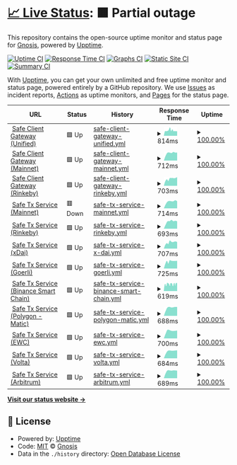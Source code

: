 # [📈 Live Status](https://gnosis.github.io/safe-services-status): <!--live status--> **🟧 Partial outage**

This repository contains the open-source uptime monitor and status page for [Gnosis](https://gnosis.io), powered by [Upptime](https://github.com/upptime/upptime).

[![Uptime CI](https://github.com/gnosis/safe-services-status/workflows/Uptime%20CI/badge.svg)](https://github.com/gnosis/safe-services-status/actions?query=workflow%3A%22Uptime+CI%22)
[![Response Time CI](https://github.com/gnosis/safe-services-status/workflows/Response%20Time%20CI/badge.svg)](https://github.com/gnosis/safe-services-status/actions?query=workflow%3A%22Response+Time+CI%22)
[![Graphs CI](https://github.com/gnosis/safe-services-status/workflows/Graphs%20CI/badge.svg)](https://github.com/gnosis/safe-services-status/actions?query=workflow%3A%22Graphs+CI%22)
[![Static Site CI](https://github.com/gnosis/safe-services-status/workflows/Static%20Site%20CI/badge.svg)](https://github.com/gnosis/safe-services-status/actions?query=workflow%3A%22Static+Site+CI%22)
[![Summary CI](https://github.com/gnosis/safe-services-status/workflows/Summary%20CI/badge.svg)](https://github.com/gnosis/safe-services-status/actions?query=workflow%3A%22Summary+CI%22)

With [Upptime](https://upptime.js.org), you can get your own unlimited and free uptime monitor and status page, powered entirely by a GitHub repository. We use [Issues](https://github.com/gnosis/safe-services-status/issues) as incident reports, [Actions](https://github.com/gnosis/safe-services-status/actions) as uptime monitors, and [Pages](https://gnosis.github.io/safe-services-status) for the status page.

<!--start: status pages-->
<!-- This summary is generated by Upptime (https://github.com/upptime/upptime) -->
<!-- Do not edit this manually, your changes will be overwritten -->
<!-- prettier-ignore -->
| URL | Status | History | Response Time | Uptime |
| --- | ------ | ------- | ------------- | ------ |
| <img alt="" src="https://favicons.githubusercontent.com/safe-client.gnosis.io" height="13"> [Safe Client Gateway (Unified)](https://safe-client.gnosis.io/health/) | 🟩 Up | [safe-client-gateway-unified.yml](https://github.com/gnosis/safe-services-status/commits/HEAD/history/safe-client-gateway-unified.yml) | <details><summary><img alt="Response time graph" src="./graphs/safe-client-gateway-unified/response-time-week.png" height="20"> 814ms</summary><br><a href="https://gnosis.github.io/safe-services-status/history/safe-client-gateway-unified"><img alt="Response time 718" src="https://img.shields.io/endpoint?url=https%3A%2F%2Fraw.githubusercontent.com%2Fgnosis%2Fsafe-services-status%2FHEAD%2Fapi%2Fsafe-client-gateway-unified%2Fresponse-time.json"></a><br><a href="https://gnosis.github.io/safe-services-status/history/safe-client-gateway-unified"><img alt="24-hour response time 714" src="https://img.shields.io/endpoint?url=https%3A%2F%2Fraw.githubusercontent.com%2Fgnosis%2Fsafe-services-status%2FHEAD%2Fapi%2Fsafe-client-gateway-unified%2Fresponse-time-day.json"></a><br><a href="https://gnosis.github.io/safe-services-status/history/safe-client-gateway-unified"><img alt="7-day response time 814" src="https://img.shields.io/endpoint?url=https%3A%2F%2Fraw.githubusercontent.com%2Fgnosis%2Fsafe-services-status%2FHEAD%2Fapi%2Fsafe-client-gateway-unified%2Fresponse-time-week.json"></a><br><a href="https://gnosis.github.io/safe-services-status/history/safe-client-gateway-unified"><img alt="30-day response time 753" src="https://img.shields.io/endpoint?url=https%3A%2F%2Fraw.githubusercontent.com%2Fgnosis%2Fsafe-services-status%2FHEAD%2Fapi%2Fsafe-client-gateway-unified%2Fresponse-time-month.json"></a><br><a href="https://gnosis.github.io/safe-services-status/history/safe-client-gateway-unified"><img alt="1-year response time 718" src="https://img.shields.io/endpoint?url=https%3A%2F%2Fraw.githubusercontent.com%2Fgnosis%2Fsafe-services-status%2FHEAD%2Fapi%2Fsafe-client-gateway-unified%2Fresponse-time-year.json"></a></details> | <details><summary><a href="https://gnosis.github.io/safe-services-status/history/safe-client-gateway-unified">100.00%</a></summary><a href="https://gnosis.github.io/safe-services-status/history/safe-client-gateway-unified"><img alt="All-time uptime 99.97%" src="https://img.shields.io/endpoint?url=https%3A%2F%2Fraw.githubusercontent.com%2Fgnosis%2Fsafe-services-status%2FHEAD%2Fapi%2Fsafe-client-gateway-unified%2Fuptime.json"></a><br><a href="https://gnosis.github.io/safe-services-status/history/safe-client-gateway-unified"><img alt="24-hour uptime 100.00%" src="https://img.shields.io/endpoint?url=https%3A%2F%2Fraw.githubusercontent.com%2Fgnosis%2Fsafe-services-status%2FHEAD%2Fapi%2Fsafe-client-gateway-unified%2Fuptime-day.json"></a><br><a href="https://gnosis.github.io/safe-services-status/history/safe-client-gateway-unified"><img alt="7-day uptime 100.00%" src="https://img.shields.io/endpoint?url=https%3A%2F%2Fraw.githubusercontent.com%2Fgnosis%2Fsafe-services-status%2FHEAD%2Fapi%2Fsafe-client-gateway-unified%2Fuptime-week.json"></a><br><a href="https://gnosis.github.io/safe-services-status/history/safe-client-gateway-unified"><img alt="30-day uptime 99.92%" src="https://img.shields.io/endpoint?url=https%3A%2F%2Fraw.githubusercontent.com%2Fgnosis%2Fsafe-services-status%2FHEAD%2Fapi%2Fsafe-client-gateway-unified%2Fuptime-month.json"></a><br><a href="https://gnosis.github.io/safe-services-status/history/safe-client-gateway-unified"><img alt="1-year uptime 99.97%" src="https://img.shields.io/endpoint?url=https%3A%2F%2Fraw.githubusercontent.com%2Fgnosis%2Fsafe-services-status%2FHEAD%2Fapi%2Fsafe-client-gateway-unified%2Fuptime-year.json"></a></details>
| <img alt="" src="https://favicons.githubusercontent.com/safe-client.mainnet.gnosis.io" height="13"> [Safe Client Gateway (Mainnet)](https://safe-client.mainnet.gnosis.io/health/) | 🟩 Up | [safe-client-gateway-mainnet.yml](https://github.com/gnosis/safe-services-status/commits/HEAD/history/safe-client-gateway-mainnet.yml) | <details><summary><img alt="Response time graph" src="./graphs/safe-client-gateway-mainnet/response-time-week.png" height="20"> 712ms</summary><br><a href="https://gnosis.github.io/safe-services-status/history/safe-client-gateway-mainnet"><img alt="Response time 839" src="https://img.shields.io/endpoint?url=https%3A%2F%2Fraw.githubusercontent.com%2Fgnosis%2Fsafe-services-status%2FHEAD%2Fapi%2Fsafe-client-gateway-mainnet%2Fresponse-time.json"></a><br><a href="https://gnosis.github.io/safe-services-status/history/safe-client-gateway-mainnet"><img alt="24-hour response time 693" src="https://img.shields.io/endpoint?url=https%3A%2F%2Fraw.githubusercontent.com%2Fgnosis%2Fsafe-services-status%2FHEAD%2Fapi%2Fsafe-client-gateway-mainnet%2Fresponse-time-day.json"></a><br><a href="https://gnosis.github.io/safe-services-status/history/safe-client-gateway-mainnet"><img alt="7-day response time 712" src="https://img.shields.io/endpoint?url=https%3A%2F%2Fraw.githubusercontent.com%2Fgnosis%2Fsafe-services-status%2FHEAD%2Fapi%2Fsafe-client-gateway-mainnet%2Fresponse-time-week.json"></a><br><a href="https://gnosis.github.io/safe-services-status/history/safe-client-gateway-mainnet"><img alt="30-day response time 640" src="https://img.shields.io/endpoint?url=https%3A%2F%2Fraw.githubusercontent.com%2Fgnosis%2Fsafe-services-status%2FHEAD%2Fapi%2Fsafe-client-gateway-mainnet%2Fresponse-time-month.json"></a><br><a href="https://gnosis.github.io/safe-services-status/history/safe-client-gateway-mainnet"><img alt="1-year response time 839" src="https://img.shields.io/endpoint?url=https%3A%2F%2Fraw.githubusercontent.com%2Fgnosis%2Fsafe-services-status%2FHEAD%2Fapi%2Fsafe-client-gateway-mainnet%2Fresponse-time-year.json"></a></details> | <details><summary><a href="https://gnosis.github.io/safe-services-status/history/safe-client-gateway-mainnet">100.00%</a></summary><a href="https://gnosis.github.io/safe-services-status/history/safe-client-gateway-mainnet"><img alt="All-time uptime 99.98%" src="https://img.shields.io/endpoint?url=https%3A%2F%2Fraw.githubusercontent.com%2Fgnosis%2Fsafe-services-status%2FHEAD%2Fapi%2Fsafe-client-gateway-mainnet%2Fuptime.json"></a><br><a href="https://gnosis.github.io/safe-services-status/history/safe-client-gateway-mainnet"><img alt="24-hour uptime 100.00%" src="https://img.shields.io/endpoint?url=https%3A%2F%2Fraw.githubusercontent.com%2Fgnosis%2Fsafe-services-status%2FHEAD%2Fapi%2Fsafe-client-gateway-mainnet%2Fuptime-day.json"></a><br><a href="https://gnosis.github.io/safe-services-status/history/safe-client-gateway-mainnet"><img alt="7-day uptime 100.00%" src="https://img.shields.io/endpoint?url=https%3A%2F%2Fraw.githubusercontent.com%2Fgnosis%2Fsafe-services-status%2FHEAD%2Fapi%2Fsafe-client-gateway-mainnet%2Fuptime-week.json"></a><br><a href="https://gnosis.github.io/safe-services-status/history/safe-client-gateway-mainnet"><img alt="30-day uptime 100.00%" src="https://img.shields.io/endpoint?url=https%3A%2F%2Fraw.githubusercontent.com%2Fgnosis%2Fsafe-services-status%2FHEAD%2Fapi%2Fsafe-client-gateway-mainnet%2Fuptime-month.json"></a><br><a href="https://gnosis.github.io/safe-services-status/history/safe-client-gateway-mainnet"><img alt="1-year uptime 99.98%" src="https://img.shields.io/endpoint?url=https%3A%2F%2Fraw.githubusercontent.com%2Fgnosis%2Fsafe-services-status%2FHEAD%2Fapi%2Fsafe-client-gateway-mainnet%2Fuptime-year.json"></a></details>
| <img alt="" src="https://favicons.githubusercontent.com/safe-client.rinkeby.gnosis.io" height="13"> [Safe Client Gateway (Rinkeby)](https://safe-client.rinkeby.gnosis.io/health/) | 🟩 Up | [safe-client-gateway-rinkeby.yml](https://github.com/gnosis/safe-services-status/commits/HEAD/history/safe-client-gateway-rinkeby.yml) | <details><summary><img alt="Response time graph" src="./graphs/safe-client-gateway-rinkeby/response-time-week.png" height="20"> 703ms</summary><br><a href="https://gnosis.github.io/safe-services-status/history/safe-client-gateway-rinkeby"><img alt="Response time 640" src="https://img.shields.io/endpoint?url=https%3A%2F%2Fraw.githubusercontent.com%2Fgnosis%2Fsafe-services-status%2FHEAD%2Fapi%2Fsafe-client-gateway-rinkeby%2Fresponse-time.json"></a><br><a href="https://gnosis.github.io/safe-services-status/history/safe-client-gateway-rinkeby"><img alt="24-hour response time 695" src="https://img.shields.io/endpoint?url=https%3A%2F%2Fraw.githubusercontent.com%2Fgnosis%2Fsafe-services-status%2FHEAD%2Fapi%2Fsafe-client-gateway-rinkeby%2Fresponse-time-day.json"></a><br><a href="https://gnosis.github.io/safe-services-status/history/safe-client-gateway-rinkeby"><img alt="7-day response time 703" src="https://img.shields.io/endpoint?url=https%3A%2F%2Fraw.githubusercontent.com%2Fgnosis%2Fsafe-services-status%2FHEAD%2Fapi%2Fsafe-client-gateway-rinkeby%2Fresponse-time-week.json"></a><br><a href="https://gnosis.github.io/safe-services-status/history/safe-client-gateway-rinkeby"><img alt="30-day response time 625" src="https://img.shields.io/endpoint?url=https%3A%2F%2Fraw.githubusercontent.com%2Fgnosis%2Fsafe-services-status%2FHEAD%2Fapi%2Fsafe-client-gateway-rinkeby%2Fresponse-time-month.json"></a><br><a href="https://gnosis.github.io/safe-services-status/history/safe-client-gateway-rinkeby"><img alt="1-year response time 640" src="https://img.shields.io/endpoint?url=https%3A%2F%2Fraw.githubusercontent.com%2Fgnosis%2Fsafe-services-status%2FHEAD%2Fapi%2Fsafe-client-gateway-rinkeby%2Fresponse-time-year.json"></a></details> | <details><summary><a href="https://gnosis.github.io/safe-services-status/history/safe-client-gateway-rinkeby">100.00%</a></summary><a href="https://gnosis.github.io/safe-services-status/history/safe-client-gateway-rinkeby"><img alt="All-time uptime 100.00%" src="https://img.shields.io/endpoint?url=https%3A%2F%2Fraw.githubusercontent.com%2Fgnosis%2Fsafe-services-status%2FHEAD%2Fapi%2Fsafe-client-gateway-rinkeby%2Fuptime.json"></a><br><a href="https://gnosis.github.io/safe-services-status/history/safe-client-gateway-rinkeby"><img alt="24-hour uptime 100.00%" src="https://img.shields.io/endpoint?url=https%3A%2F%2Fraw.githubusercontent.com%2Fgnosis%2Fsafe-services-status%2FHEAD%2Fapi%2Fsafe-client-gateway-rinkeby%2Fuptime-day.json"></a><br><a href="https://gnosis.github.io/safe-services-status/history/safe-client-gateway-rinkeby"><img alt="7-day uptime 100.00%" src="https://img.shields.io/endpoint?url=https%3A%2F%2Fraw.githubusercontent.com%2Fgnosis%2Fsafe-services-status%2FHEAD%2Fapi%2Fsafe-client-gateway-rinkeby%2Fuptime-week.json"></a><br><a href="https://gnosis.github.io/safe-services-status/history/safe-client-gateway-rinkeby"><img alt="30-day uptime 100.00%" src="https://img.shields.io/endpoint?url=https%3A%2F%2Fraw.githubusercontent.com%2Fgnosis%2Fsafe-services-status%2FHEAD%2Fapi%2Fsafe-client-gateway-rinkeby%2Fuptime-month.json"></a><br><a href="https://gnosis.github.io/safe-services-status/history/safe-client-gateway-rinkeby"><img alt="1-year uptime 100.00%" src="https://img.shields.io/endpoint?url=https%3A%2F%2Fraw.githubusercontent.com%2Fgnosis%2Fsafe-services-status%2FHEAD%2Fapi%2Fsafe-client-gateway-rinkeby%2Fuptime-year.json"></a></details>
| <img alt="" src="https://favicons.githubusercontent.com/safe-transaction.mainnet.gnosis.io" height="13"> [Safe Tx Service (Mainnet)](https://safe-transaction.mainnet.gnosis.io/check/) | 🟥 Down | [safe-tx-service-mainnet.yml](https://github.com/gnosis/safe-services-status/commits/HEAD/history/safe-tx-service-mainnet.yml) | <details><summary><img alt="Response time graph" src="./graphs/safe-tx-service-mainnet/response-time-week.png" height="20"> 714ms</summary><br><a href="https://gnosis.github.io/safe-services-status/history/safe-tx-service-mainnet"><img alt="Response time 863" src="https://img.shields.io/endpoint?url=https%3A%2F%2Fraw.githubusercontent.com%2Fgnosis%2Fsafe-services-status%2FHEAD%2Fapi%2Fsafe-tx-service-mainnet%2Fresponse-time.json"></a><br><a href="https://gnosis.github.io/safe-services-status/history/safe-tx-service-mainnet"><img alt="24-hour response time 694" src="https://img.shields.io/endpoint?url=https%3A%2F%2Fraw.githubusercontent.com%2Fgnosis%2Fsafe-services-status%2FHEAD%2Fapi%2Fsafe-tx-service-mainnet%2Fresponse-time-day.json"></a><br><a href="https://gnosis.github.io/safe-services-status/history/safe-tx-service-mainnet"><img alt="7-day response time 714" src="https://img.shields.io/endpoint?url=https%3A%2F%2Fraw.githubusercontent.com%2Fgnosis%2Fsafe-services-status%2FHEAD%2Fapi%2Fsafe-tx-service-mainnet%2Fresponse-time-week.json"></a><br><a href="https://gnosis.github.io/safe-services-status/history/safe-tx-service-mainnet"><img alt="30-day response time 654" src="https://img.shields.io/endpoint?url=https%3A%2F%2Fraw.githubusercontent.com%2Fgnosis%2Fsafe-services-status%2FHEAD%2Fapi%2Fsafe-tx-service-mainnet%2Fresponse-time-month.json"></a><br><a href="https://gnosis.github.io/safe-services-status/history/safe-tx-service-mainnet"><img alt="1-year response time 863" src="https://img.shields.io/endpoint?url=https%3A%2F%2Fraw.githubusercontent.com%2Fgnosis%2Fsafe-services-status%2FHEAD%2Fapi%2Fsafe-tx-service-mainnet%2Fresponse-time-year.json"></a></details> | <details><summary><a href="https://gnosis.github.io/safe-services-status/history/safe-tx-service-mainnet">100.00%</a></summary><a href="https://gnosis.github.io/safe-services-status/history/safe-tx-service-mainnet"><img alt="All-time uptime 99.94%" src="https://img.shields.io/endpoint?url=https%3A%2F%2Fraw.githubusercontent.com%2Fgnosis%2Fsafe-services-status%2FHEAD%2Fapi%2Fsafe-tx-service-mainnet%2Fuptime.json"></a><br><a href="https://gnosis.github.io/safe-services-status/history/safe-tx-service-mainnet"><img alt="24-hour uptime 99.99%" src="https://img.shields.io/endpoint?url=https%3A%2F%2Fraw.githubusercontent.com%2Fgnosis%2Fsafe-services-status%2FHEAD%2Fapi%2Fsafe-tx-service-mainnet%2Fuptime-day.json"></a><br><a href="https://gnosis.github.io/safe-services-status/history/safe-tx-service-mainnet"><img alt="7-day uptime 100.00%" src="https://img.shields.io/endpoint?url=https%3A%2F%2Fraw.githubusercontent.com%2Fgnosis%2Fsafe-services-status%2FHEAD%2Fapi%2Fsafe-tx-service-mainnet%2Fuptime-week.json"></a><br><a href="https://gnosis.github.io/safe-services-status/history/safe-tx-service-mainnet"><img alt="30-day uptime 99.93%" src="https://img.shields.io/endpoint?url=https%3A%2F%2Fraw.githubusercontent.com%2Fgnosis%2Fsafe-services-status%2FHEAD%2Fapi%2Fsafe-tx-service-mainnet%2Fuptime-month.json"></a><br><a href="https://gnosis.github.io/safe-services-status/history/safe-tx-service-mainnet"><img alt="1-year uptime 99.94%" src="https://img.shields.io/endpoint?url=https%3A%2F%2Fraw.githubusercontent.com%2Fgnosis%2Fsafe-services-status%2FHEAD%2Fapi%2Fsafe-tx-service-mainnet%2Fuptime-year.json"></a></details>
| <img alt="" src="https://favicons.githubusercontent.com/safe-transaction.rinkeby.gnosis.io" height="13"> [Safe Tx Service (Rinkeby)](https://safe-transaction.rinkeby.gnosis.io/check/) | 🟩 Up | [safe-tx-service-rinkeby.yml](https://github.com/gnosis/safe-services-status/commits/HEAD/history/safe-tx-service-rinkeby.yml) | <details><summary><img alt="Response time graph" src="./graphs/safe-tx-service-rinkeby/response-time-week.png" height="20"> 693ms</summary><br><a href="https://gnosis.github.io/safe-services-status/history/safe-tx-service-rinkeby"><img alt="Response time 630" src="https://img.shields.io/endpoint?url=https%3A%2F%2Fraw.githubusercontent.com%2Fgnosis%2Fsafe-services-status%2FHEAD%2Fapi%2Fsafe-tx-service-rinkeby%2Fresponse-time.json"></a><br><a href="https://gnosis.github.io/safe-services-status/history/safe-tx-service-rinkeby"><img alt="24-hour response time 706" src="https://img.shields.io/endpoint?url=https%3A%2F%2Fraw.githubusercontent.com%2Fgnosis%2Fsafe-services-status%2FHEAD%2Fapi%2Fsafe-tx-service-rinkeby%2Fresponse-time-day.json"></a><br><a href="https://gnosis.github.io/safe-services-status/history/safe-tx-service-rinkeby"><img alt="7-day response time 693" src="https://img.shields.io/endpoint?url=https%3A%2F%2Fraw.githubusercontent.com%2Fgnosis%2Fsafe-services-status%2FHEAD%2Fapi%2Fsafe-tx-service-rinkeby%2Fresponse-time-week.json"></a><br><a href="https://gnosis.github.io/safe-services-status/history/safe-tx-service-rinkeby"><img alt="30-day response time 622" src="https://img.shields.io/endpoint?url=https%3A%2F%2Fraw.githubusercontent.com%2Fgnosis%2Fsafe-services-status%2FHEAD%2Fapi%2Fsafe-tx-service-rinkeby%2Fresponse-time-month.json"></a><br><a href="https://gnosis.github.io/safe-services-status/history/safe-tx-service-rinkeby"><img alt="1-year response time 630" src="https://img.shields.io/endpoint?url=https%3A%2F%2Fraw.githubusercontent.com%2Fgnosis%2Fsafe-services-status%2FHEAD%2Fapi%2Fsafe-tx-service-rinkeby%2Fresponse-time-year.json"></a></details> | <details><summary><a href="https://gnosis.github.io/safe-services-status/history/safe-tx-service-rinkeby">100.00%</a></summary><a href="https://gnosis.github.io/safe-services-status/history/safe-tx-service-rinkeby"><img alt="All-time uptime 100.00%" src="https://img.shields.io/endpoint?url=https%3A%2F%2Fraw.githubusercontent.com%2Fgnosis%2Fsafe-services-status%2FHEAD%2Fapi%2Fsafe-tx-service-rinkeby%2Fuptime.json"></a><br><a href="https://gnosis.github.io/safe-services-status/history/safe-tx-service-rinkeby"><img alt="24-hour uptime 100.00%" src="https://img.shields.io/endpoint?url=https%3A%2F%2Fraw.githubusercontent.com%2Fgnosis%2Fsafe-services-status%2FHEAD%2Fapi%2Fsafe-tx-service-rinkeby%2Fuptime-day.json"></a><br><a href="https://gnosis.github.io/safe-services-status/history/safe-tx-service-rinkeby"><img alt="7-day uptime 100.00%" src="https://img.shields.io/endpoint?url=https%3A%2F%2Fraw.githubusercontent.com%2Fgnosis%2Fsafe-services-status%2FHEAD%2Fapi%2Fsafe-tx-service-rinkeby%2Fuptime-week.json"></a><br><a href="https://gnosis.github.io/safe-services-status/history/safe-tx-service-rinkeby"><img alt="30-day uptime 100.00%" src="https://img.shields.io/endpoint?url=https%3A%2F%2Fraw.githubusercontent.com%2Fgnosis%2Fsafe-services-status%2FHEAD%2Fapi%2Fsafe-tx-service-rinkeby%2Fuptime-month.json"></a><br><a href="https://gnosis.github.io/safe-services-status/history/safe-tx-service-rinkeby"><img alt="1-year uptime 100.00%" src="https://img.shields.io/endpoint?url=https%3A%2F%2Fraw.githubusercontent.com%2Fgnosis%2Fsafe-services-status%2FHEAD%2Fapi%2Fsafe-tx-service-rinkeby%2Fuptime-year.json"></a></details>
| <img alt="" src="https://favicons.githubusercontent.com/safe-transaction.xdai.gnosis.io" height="13"> [Safe Tx Service (xDai)](https://safe-transaction.xdai.gnosis.io/check/) | 🟩 Up | [safe-tx-service-x-dai.yml](https://github.com/gnosis/safe-services-status/commits/HEAD/history/safe-tx-service-x-dai.yml) | <details><summary><img alt="Response time graph" src="./graphs/safe-tx-service-x-dai/response-time-week.png" height="20"> 707ms</summary><br><a href="https://gnosis.github.io/safe-services-status/history/safe-tx-service-x-dai"><img alt="Response time 631" src="https://img.shields.io/endpoint?url=https%3A%2F%2Fraw.githubusercontent.com%2Fgnosis%2Fsafe-services-status%2FHEAD%2Fapi%2Fsafe-tx-service-x-dai%2Fresponse-time.json"></a><br><a href="https://gnosis.github.io/safe-services-status/history/safe-tx-service-x-dai"><img alt="24-hour response time 715" src="https://img.shields.io/endpoint?url=https%3A%2F%2Fraw.githubusercontent.com%2Fgnosis%2Fsafe-services-status%2FHEAD%2Fapi%2Fsafe-tx-service-x-dai%2Fresponse-time-day.json"></a><br><a href="https://gnosis.github.io/safe-services-status/history/safe-tx-service-x-dai"><img alt="7-day response time 707" src="https://img.shields.io/endpoint?url=https%3A%2F%2Fraw.githubusercontent.com%2Fgnosis%2Fsafe-services-status%2FHEAD%2Fapi%2Fsafe-tx-service-x-dai%2Fresponse-time-week.json"></a><br><a href="https://gnosis.github.io/safe-services-status/history/safe-tx-service-x-dai"><img alt="30-day response time 623" src="https://img.shields.io/endpoint?url=https%3A%2F%2Fraw.githubusercontent.com%2Fgnosis%2Fsafe-services-status%2FHEAD%2Fapi%2Fsafe-tx-service-x-dai%2Fresponse-time-month.json"></a><br><a href="https://gnosis.github.io/safe-services-status/history/safe-tx-service-x-dai"><img alt="1-year response time 631" src="https://img.shields.io/endpoint?url=https%3A%2F%2Fraw.githubusercontent.com%2Fgnosis%2Fsafe-services-status%2FHEAD%2Fapi%2Fsafe-tx-service-x-dai%2Fresponse-time-year.json"></a></details> | <details><summary><a href="https://gnosis.github.io/safe-services-status/history/safe-tx-service-x-dai">100.00%</a></summary><a href="https://gnosis.github.io/safe-services-status/history/safe-tx-service-x-dai"><img alt="All-time uptime 99.84%" src="https://img.shields.io/endpoint?url=https%3A%2F%2Fraw.githubusercontent.com%2Fgnosis%2Fsafe-services-status%2FHEAD%2Fapi%2Fsafe-tx-service-x-dai%2Fuptime.json"></a><br><a href="https://gnosis.github.io/safe-services-status/history/safe-tx-service-x-dai"><img alt="24-hour uptime 100.00%" src="https://img.shields.io/endpoint?url=https%3A%2F%2Fraw.githubusercontent.com%2Fgnosis%2Fsafe-services-status%2FHEAD%2Fapi%2Fsafe-tx-service-x-dai%2Fuptime-day.json"></a><br><a href="https://gnosis.github.io/safe-services-status/history/safe-tx-service-x-dai"><img alt="7-day uptime 100.00%" src="https://img.shields.io/endpoint?url=https%3A%2F%2Fraw.githubusercontent.com%2Fgnosis%2Fsafe-services-status%2FHEAD%2Fapi%2Fsafe-tx-service-x-dai%2Fuptime-week.json"></a><br><a href="https://gnosis.github.io/safe-services-status/history/safe-tx-service-x-dai"><img alt="30-day uptime 99.75%" src="https://img.shields.io/endpoint?url=https%3A%2F%2Fraw.githubusercontent.com%2Fgnosis%2Fsafe-services-status%2FHEAD%2Fapi%2Fsafe-tx-service-x-dai%2Fuptime-month.json"></a><br><a href="https://gnosis.github.io/safe-services-status/history/safe-tx-service-x-dai"><img alt="1-year uptime 99.84%" src="https://img.shields.io/endpoint?url=https%3A%2F%2Fraw.githubusercontent.com%2Fgnosis%2Fsafe-services-status%2FHEAD%2Fapi%2Fsafe-tx-service-x-dai%2Fuptime-year.json"></a></details>
| <img alt="" src="https://favicons.githubusercontent.com/safe-transaction.goerli.gnosis.io" height="13"> [Safe Tx Service (Goerli)](https://safe-transaction.goerli.gnosis.io/check/) | 🟩 Up | [safe-tx-service-goerli.yml](https://github.com/gnosis/safe-services-status/commits/HEAD/history/safe-tx-service-goerli.yml) | <details><summary><img alt="Response time graph" src="./graphs/safe-tx-service-goerli/response-time-week.png" height="20"> 725ms</summary><br><a href="https://gnosis.github.io/safe-services-status/history/safe-tx-service-goerli"><img alt="Response time 710" src="https://img.shields.io/endpoint?url=https%3A%2F%2Fraw.githubusercontent.com%2Fgnosis%2Fsafe-services-status%2FHEAD%2Fapi%2Fsafe-tx-service-goerli%2Fresponse-time.json"></a><br><a href="https://gnosis.github.io/safe-services-status/history/safe-tx-service-goerli"><img alt="24-hour response time 934" src="https://img.shields.io/endpoint?url=https%3A%2F%2Fraw.githubusercontent.com%2Fgnosis%2Fsafe-services-status%2FHEAD%2Fapi%2Fsafe-tx-service-goerli%2Fresponse-time-day.json"></a><br><a href="https://gnosis.github.io/safe-services-status/history/safe-tx-service-goerli"><img alt="7-day response time 725" src="https://img.shields.io/endpoint?url=https%3A%2F%2Fraw.githubusercontent.com%2Fgnosis%2Fsafe-services-status%2FHEAD%2Fapi%2Fsafe-tx-service-goerli%2Fresponse-time-week.json"></a><br><a href="https://gnosis.github.io/safe-services-status/history/safe-tx-service-goerli"><img alt="30-day response time 647" src="https://img.shields.io/endpoint?url=https%3A%2F%2Fraw.githubusercontent.com%2Fgnosis%2Fsafe-services-status%2FHEAD%2Fapi%2Fsafe-tx-service-goerli%2Fresponse-time-month.json"></a><br><a href="https://gnosis.github.io/safe-services-status/history/safe-tx-service-goerli"><img alt="1-year response time 710" src="https://img.shields.io/endpoint?url=https%3A%2F%2Fraw.githubusercontent.com%2Fgnosis%2Fsafe-services-status%2FHEAD%2Fapi%2Fsafe-tx-service-goerli%2Fresponse-time-year.json"></a></details> | <details><summary><a href="https://gnosis.github.io/safe-services-status/history/safe-tx-service-goerli">100.00%</a></summary><a href="https://gnosis.github.io/safe-services-status/history/safe-tx-service-goerli"><img alt="All-time uptime 100.00%" src="https://img.shields.io/endpoint?url=https%3A%2F%2Fraw.githubusercontent.com%2Fgnosis%2Fsafe-services-status%2FHEAD%2Fapi%2Fsafe-tx-service-goerli%2Fuptime.json"></a><br><a href="https://gnosis.github.io/safe-services-status/history/safe-tx-service-goerli"><img alt="24-hour uptime 100.00%" src="https://img.shields.io/endpoint?url=https%3A%2F%2Fraw.githubusercontent.com%2Fgnosis%2Fsafe-services-status%2FHEAD%2Fapi%2Fsafe-tx-service-goerli%2Fuptime-day.json"></a><br><a href="https://gnosis.github.io/safe-services-status/history/safe-tx-service-goerli"><img alt="7-day uptime 100.00%" src="https://img.shields.io/endpoint?url=https%3A%2F%2Fraw.githubusercontent.com%2Fgnosis%2Fsafe-services-status%2FHEAD%2Fapi%2Fsafe-tx-service-goerli%2Fuptime-week.json"></a><br><a href="https://gnosis.github.io/safe-services-status/history/safe-tx-service-goerli"><img alt="30-day uptime 100.00%" src="https://img.shields.io/endpoint?url=https%3A%2F%2Fraw.githubusercontent.com%2Fgnosis%2Fsafe-services-status%2FHEAD%2Fapi%2Fsafe-tx-service-goerli%2Fuptime-month.json"></a><br><a href="https://gnosis.github.io/safe-services-status/history/safe-tx-service-goerli"><img alt="1-year uptime 100.00%" src="https://img.shields.io/endpoint?url=https%3A%2F%2Fraw.githubusercontent.com%2Fgnosis%2Fsafe-services-status%2FHEAD%2Fapi%2Fsafe-tx-service-goerli%2Fuptime-year.json"></a></details>
| <img alt="" src="https://favicons.githubusercontent.com/safe-transaction.bsc.gnosis.io" height="13"> [Safe Tx Service (Binance Smart Chain)](https://safe-transaction.bsc.gnosis.io/check/) | 🟩 Up | [safe-tx-service-binance-smart-chain.yml](https://github.com/gnosis/safe-services-status/commits/HEAD/history/safe-tx-service-binance-smart-chain.yml) | <details><summary><img alt="Response time graph" src="./graphs/safe-tx-service-binance-smart-chain/response-time-week.png" height="20"> 619ms</summary><br><a href="https://gnosis.github.io/safe-services-status/history/safe-tx-service-binance-smart-chain"><img alt="Response time 781" src="https://img.shields.io/endpoint?url=https%3A%2F%2Fraw.githubusercontent.com%2Fgnosis%2Fsafe-services-status%2FHEAD%2Fapi%2Fsafe-tx-service-binance-smart-chain%2Fresponse-time.json"></a><br><a href="https://gnosis.github.io/safe-services-status/history/safe-tx-service-binance-smart-chain"><img alt="24-hour response time 681" src="https://img.shields.io/endpoint?url=https%3A%2F%2Fraw.githubusercontent.com%2Fgnosis%2Fsafe-services-status%2FHEAD%2Fapi%2Fsafe-tx-service-binance-smart-chain%2Fresponse-time-day.json"></a><br><a href="https://gnosis.github.io/safe-services-status/history/safe-tx-service-binance-smart-chain"><img alt="7-day response time 619" src="https://img.shields.io/endpoint?url=https%3A%2F%2Fraw.githubusercontent.com%2Fgnosis%2Fsafe-services-status%2FHEAD%2Fapi%2Fsafe-tx-service-binance-smart-chain%2Fresponse-time-week.json"></a><br><a href="https://gnosis.github.io/safe-services-status/history/safe-tx-service-binance-smart-chain"><img alt="30-day response time 622" src="https://img.shields.io/endpoint?url=https%3A%2F%2Fraw.githubusercontent.com%2Fgnosis%2Fsafe-services-status%2FHEAD%2Fapi%2Fsafe-tx-service-binance-smart-chain%2Fresponse-time-month.json"></a><br><a href="https://gnosis.github.io/safe-services-status/history/safe-tx-service-binance-smart-chain"><img alt="1-year response time 781" src="https://img.shields.io/endpoint?url=https%3A%2F%2Fraw.githubusercontent.com%2Fgnosis%2Fsafe-services-status%2FHEAD%2Fapi%2Fsafe-tx-service-binance-smart-chain%2Fresponse-time-year.json"></a></details> | <details><summary><a href="https://gnosis.github.io/safe-services-status/history/safe-tx-service-binance-smart-chain">100.00%</a></summary><a href="https://gnosis.github.io/safe-services-status/history/safe-tx-service-binance-smart-chain"><img alt="All-time uptime 99.68%" src="https://img.shields.io/endpoint?url=https%3A%2F%2Fraw.githubusercontent.com%2Fgnosis%2Fsafe-services-status%2FHEAD%2Fapi%2Fsafe-tx-service-binance-smart-chain%2Fuptime.json"></a><br><a href="https://gnosis.github.io/safe-services-status/history/safe-tx-service-binance-smart-chain"><img alt="24-hour uptime 100.00%" src="https://img.shields.io/endpoint?url=https%3A%2F%2Fraw.githubusercontent.com%2Fgnosis%2Fsafe-services-status%2FHEAD%2Fapi%2Fsafe-tx-service-binance-smart-chain%2Fuptime-day.json"></a><br><a href="https://gnosis.github.io/safe-services-status/history/safe-tx-service-binance-smart-chain"><img alt="7-day uptime 100.00%" src="https://img.shields.io/endpoint?url=https%3A%2F%2Fraw.githubusercontent.com%2Fgnosis%2Fsafe-services-status%2FHEAD%2Fapi%2Fsafe-tx-service-binance-smart-chain%2Fuptime-week.json"></a><br><a href="https://gnosis.github.io/safe-services-status/history/safe-tx-service-binance-smart-chain"><img alt="30-day uptime 99.80%" src="https://img.shields.io/endpoint?url=https%3A%2F%2Fraw.githubusercontent.com%2Fgnosis%2Fsafe-services-status%2FHEAD%2Fapi%2Fsafe-tx-service-binance-smart-chain%2Fuptime-month.json"></a><br><a href="https://gnosis.github.io/safe-services-status/history/safe-tx-service-binance-smart-chain"><img alt="1-year uptime 99.68%" src="https://img.shields.io/endpoint?url=https%3A%2F%2Fraw.githubusercontent.com%2Fgnosis%2Fsafe-services-status%2FHEAD%2Fapi%2Fsafe-tx-service-binance-smart-chain%2Fuptime-year.json"></a></details>
| <img alt="" src="https://favicons.githubusercontent.com/safe-transaction.polygon.gnosis.io" height="13"> [Safe Tx Service (Polygon - Matic)](https://safe-transaction.polygon.gnosis.io/check/) | 🟩 Up | [safe-tx-service-polygon-matic.yml](https://github.com/gnosis/safe-services-status/commits/HEAD/history/safe-tx-service-polygon-matic.yml) | <details><summary><img alt="Response time graph" src="./graphs/safe-tx-service-polygon-matic/response-time-week.png" height="20"> 688ms</summary><br><a href="https://gnosis.github.io/safe-services-status/history/safe-tx-service-polygon-matic"><img alt="Response time 872" src="https://img.shields.io/endpoint?url=https%3A%2F%2Fraw.githubusercontent.com%2Fgnosis%2Fsafe-services-status%2FHEAD%2Fapi%2Fsafe-tx-service-polygon-matic%2Fresponse-time.json"></a><br><a href="https://gnosis.github.io/safe-services-status/history/safe-tx-service-polygon-matic"><img alt="24-hour response time 724" src="https://img.shields.io/endpoint?url=https%3A%2F%2Fraw.githubusercontent.com%2Fgnosis%2Fsafe-services-status%2FHEAD%2Fapi%2Fsafe-tx-service-polygon-matic%2Fresponse-time-day.json"></a><br><a href="https://gnosis.github.io/safe-services-status/history/safe-tx-service-polygon-matic"><img alt="7-day response time 688" src="https://img.shields.io/endpoint?url=https%3A%2F%2Fraw.githubusercontent.com%2Fgnosis%2Fsafe-services-status%2FHEAD%2Fapi%2Fsafe-tx-service-polygon-matic%2Fresponse-time-week.json"></a><br><a href="https://gnosis.github.io/safe-services-status/history/safe-tx-service-polygon-matic"><img alt="30-day response time 615" src="https://img.shields.io/endpoint?url=https%3A%2F%2Fraw.githubusercontent.com%2Fgnosis%2Fsafe-services-status%2FHEAD%2Fapi%2Fsafe-tx-service-polygon-matic%2Fresponse-time-month.json"></a><br><a href="https://gnosis.github.io/safe-services-status/history/safe-tx-service-polygon-matic"><img alt="1-year response time 872" src="https://img.shields.io/endpoint?url=https%3A%2F%2Fraw.githubusercontent.com%2Fgnosis%2Fsafe-services-status%2FHEAD%2Fapi%2Fsafe-tx-service-polygon-matic%2Fresponse-time-year.json"></a></details> | <details><summary><a href="https://gnosis.github.io/safe-services-status/history/safe-tx-service-polygon-matic">100.00%</a></summary><a href="https://gnosis.github.io/safe-services-status/history/safe-tx-service-polygon-matic"><img alt="All-time uptime 99.93%" src="https://img.shields.io/endpoint?url=https%3A%2F%2Fraw.githubusercontent.com%2Fgnosis%2Fsafe-services-status%2FHEAD%2Fapi%2Fsafe-tx-service-polygon-matic%2Fuptime.json"></a><br><a href="https://gnosis.github.io/safe-services-status/history/safe-tx-service-polygon-matic"><img alt="24-hour uptime 100.00%" src="https://img.shields.io/endpoint?url=https%3A%2F%2Fraw.githubusercontent.com%2Fgnosis%2Fsafe-services-status%2FHEAD%2Fapi%2Fsafe-tx-service-polygon-matic%2Fuptime-day.json"></a><br><a href="https://gnosis.github.io/safe-services-status/history/safe-tx-service-polygon-matic"><img alt="7-day uptime 100.00%" src="https://img.shields.io/endpoint?url=https%3A%2F%2Fraw.githubusercontent.com%2Fgnosis%2Fsafe-services-status%2FHEAD%2Fapi%2Fsafe-tx-service-polygon-matic%2Fuptime-week.json"></a><br><a href="https://gnosis.github.io/safe-services-status/history/safe-tx-service-polygon-matic"><img alt="30-day uptime 99.75%" src="https://img.shields.io/endpoint?url=https%3A%2F%2Fraw.githubusercontent.com%2Fgnosis%2Fsafe-services-status%2FHEAD%2Fapi%2Fsafe-tx-service-polygon-matic%2Fuptime-month.json"></a><br><a href="https://gnosis.github.io/safe-services-status/history/safe-tx-service-polygon-matic"><img alt="1-year uptime 99.93%" src="https://img.shields.io/endpoint?url=https%3A%2F%2Fraw.githubusercontent.com%2Fgnosis%2Fsafe-services-status%2FHEAD%2Fapi%2Fsafe-tx-service-polygon-matic%2Fuptime-year.json"></a></details>
| <img alt="" src="https://favicons.githubusercontent.com/safe-transaction.ewc.gnosis.io" height="13"> [Safe Tx Service (EWC)](https://safe-transaction.ewc.gnosis.io/check/) | 🟩 Up | [safe-tx-service-ewc.yml](https://github.com/gnosis/safe-services-status/commits/HEAD/history/safe-tx-service-ewc.yml) | <details><summary><img alt="Response time graph" src="./graphs/safe-tx-service-ewc/response-time-week.png" height="20"> 700ms</summary><br><a href="https://gnosis.github.io/safe-services-status/history/safe-tx-service-ewc"><img alt="Response time 629" src="https://img.shields.io/endpoint?url=https%3A%2F%2Fraw.githubusercontent.com%2Fgnosis%2Fsafe-services-status%2FHEAD%2Fapi%2Fsafe-tx-service-ewc%2Fresponse-time.json"></a><br><a href="https://gnosis.github.io/safe-services-status/history/safe-tx-service-ewc"><img alt="24-hour response time 664" src="https://img.shields.io/endpoint?url=https%3A%2F%2Fraw.githubusercontent.com%2Fgnosis%2Fsafe-services-status%2FHEAD%2Fapi%2Fsafe-tx-service-ewc%2Fresponse-time-day.json"></a><br><a href="https://gnosis.github.io/safe-services-status/history/safe-tx-service-ewc"><img alt="7-day response time 700" src="https://img.shields.io/endpoint?url=https%3A%2F%2Fraw.githubusercontent.com%2Fgnosis%2Fsafe-services-status%2FHEAD%2Fapi%2Fsafe-tx-service-ewc%2Fresponse-time-week.json"></a><br><a href="https://gnosis.github.io/safe-services-status/history/safe-tx-service-ewc"><img alt="30-day response time 636" src="https://img.shields.io/endpoint?url=https%3A%2F%2Fraw.githubusercontent.com%2Fgnosis%2Fsafe-services-status%2FHEAD%2Fapi%2Fsafe-tx-service-ewc%2Fresponse-time-month.json"></a><br><a href="https://gnosis.github.io/safe-services-status/history/safe-tx-service-ewc"><img alt="1-year response time 629" src="https://img.shields.io/endpoint?url=https%3A%2F%2Fraw.githubusercontent.com%2Fgnosis%2Fsafe-services-status%2FHEAD%2Fapi%2Fsafe-tx-service-ewc%2Fresponse-time-year.json"></a></details> | <details><summary><a href="https://gnosis.github.io/safe-services-status/history/safe-tx-service-ewc">100.00%</a></summary><a href="https://gnosis.github.io/safe-services-status/history/safe-tx-service-ewc"><img alt="All-time uptime 99.99%" src="https://img.shields.io/endpoint?url=https%3A%2F%2Fraw.githubusercontent.com%2Fgnosis%2Fsafe-services-status%2FHEAD%2Fapi%2Fsafe-tx-service-ewc%2Fuptime.json"></a><br><a href="https://gnosis.github.io/safe-services-status/history/safe-tx-service-ewc"><img alt="24-hour uptime 100.00%" src="https://img.shields.io/endpoint?url=https%3A%2F%2Fraw.githubusercontent.com%2Fgnosis%2Fsafe-services-status%2FHEAD%2Fapi%2Fsafe-tx-service-ewc%2Fuptime-day.json"></a><br><a href="https://gnosis.github.io/safe-services-status/history/safe-tx-service-ewc"><img alt="7-day uptime 100.00%" src="https://img.shields.io/endpoint?url=https%3A%2F%2Fraw.githubusercontent.com%2Fgnosis%2Fsafe-services-status%2FHEAD%2Fapi%2Fsafe-tx-service-ewc%2Fuptime-week.json"></a><br><a href="https://gnosis.github.io/safe-services-status/history/safe-tx-service-ewc"><img alt="30-day uptime 100.00%" src="https://img.shields.io/endpoint?url=https%3A%2F%2Fraw.githubusercontent.com%2Fgnosis%2Fsafe-services-status%2FHEAD%2Fapi%2Fsafe-tx-service-ewc%2Fuptime-month.json"></a><br><a href="https://gnosis.github.io/safe-services-status/history/safe-tx-service-ewc"><img alt="1-year uptime 99.99%" src="https://img.shields.io/endpoint?url=https%3A%2F%2Fraw.githubusercontent.com%2Fgnosis%2Fsafe-services-status%2FHEAD%2Fapi%2Fsafe-tx-service-ewc%2Fuptime-year.json"></a></details>
| <img alt="" src="https://favicons.githubusercontent.com/safe-transaction.volta.gnosis.io" height="13"> [Safe Tx Service (Volta)](https://safe-transaction.volta.gnosis.io/check/) | 🟩 Up | [safe-tx-service-volta.yml](https://github.com/gnosis/safe-services-status/commits/HEAD/history/safe-tx-service-volta.yml) | <details><summary><img alt="Response time graph" src="./graphs/safe-tx-service-volta/response-time-week.png" height="20"> 684ms</summary><br><a href="https://gnosis.github.io/safe-services-status/history/safe-tx-service-volta"><img alt="Response time 622" src="https://img.shields.io/endpoint?url=https%3A%2F%2Fraw.githubusercontent.com%2Fgnosis%2Fsafe-services-status%2FHEAD%2Fapi%2Fsafe-tx-service-volta%2Fresponse-time.json"></a><br><a href="https://gnosis.github.io/safe-services-status/history/safe-tx-service-volta"><img alt="24-hour response time 667" src="https://img.shields.io/endpoint?url=https%3A%2F%2Fraw.githubusercontent.com%2Fgnosis%2Fsafe-services-status%2FHEAD%2Fapi%2Fsafe-tx-service-volta%2Fresponse-time-day.json"></a><br><a href="https://gnosis.github.io/safe-services-status/history/safe-tx-service-volta"><img alt="7-day response time 684" src="https://img.shields.io/endpoint?url=https%3A%2F%2Fraw.githubusercontent.com%2Fgnosis%2Fsafe-services-status%2FHEAD%2Fapi%2Fsafe-tx-service-volta%2Fresponse-time-week.json"></a><br><a href="https://gnosis.github.io/safe-services-status/history/safe-tx-service-volta"><img alt="30-day response time 621" src="https://img.shields.io/endpoint?url=https%3A%2F%2Fraw.githubusercontent.com%2Fgnosis%2Fsafe-services-status%2FHEAD%2Fapi%2Fsafe-tx-service-volta%2Fresponse-time-month.json"></a><br><a href="https://gnosis.github.io/safe-services-status/history/safe-tx-service-volta"><img alt="1-year response time 622" src="https://img.shields.io/endpoint?url=https%3A%2F%2Fraw.githubusercontent.com%2Fgnosis%2Fsafe-services-status%2FHEAD%2Fapi%2Fsafe-tx-service-volta%2Fresponse-time-year.json"></a></details> | <details><summary><a href="https://gnosis.github.io/safe-services-status/history/safe-tx-service-volta">100.00%</a></summary><a href="https://gnosis.github.io/safe-services-status/history/safe-tx-service-volta"><img alt="All-time uptime 100.00%" src="https://img.shields.io/endpoint?url=https%3A%2F%2Fraw.githubusercontent.com%2Fgnosis%2Fsafe-services-status%2FHEAD%2Fapi%2Fsafe-tx-service-volta%2Fuptime.json"></a><br><a href="https://gnosis.github.io/safe-services-status/history/safe-tx-service-volta"><img alt="24-hour uptime 100.00%" src="https://img.shields.io/endpoint?url=https%3A%2F%2Fraw.githubusercontent.com%2Fgnosis%2Fsafe-services-status%2FHEAD%2Fapi%2Fsafe-tx-service-volta%2Fuptime-day.json"></a><br><a href="https://gnosis.github.io/safe-services-status/history/safe-tx-service-volta"><img alt="7-day uptime 100.00%" src="https://img.shields.io/endpoint?url=https%3A%2F%2Fraw.githubusercontent.com%2Fgnosis%2Fsafe-services-status%2FHEAD%2Fapi%2Fsafe-tx-service-volta%2Fuptime-week.json"></a><br><a href="https://gnosis.github.io/safe-services-status/history/safe-tx-service-volta"><img alt="30-day uptime 100.00%" src="https://img.shields.io/endpoint?url=https%3A%2F%2Fraw.githubusercontent.com%2Fgnosis%2Fsafe-services-status%2FHEAD%2Fapi%2Fsafe-tx-service-volta%2Fuptime-month.json"></a><br><a href="https://gnosis.github.io/safe-services-status/history/safe-tx-service-volta"><img alt="1-year uptime 100.00%" src="https://img.shields.io/endpoint?url=https%3A%2F%2Fraw.githubusercontent.com%2Fgnosis%2Fsafe-services-status%2FHEAD%2Fapi%2Fsafe-tx-service-volta%2Fuptime-year.json"></a></details>
| <img alt="" src="https://favicons.githubusercontent.com/safe-transaction.arbitrum.gnosis.io" height="13"> [Safe Tx Service (Arbitrum)](https://safe-transaction.arbitrum.gnosis.io/check/) | 🟩 Up | [safe-tx-service-arbitrum.yml](https://github.com/gnosis/safe-services-status/commits/HEAD/history/safe-tx-service-arbitrum.yml) | <details><summary><img alt="Response time graph" src="./graphs/safe-tx-service-arbitrum/response-time-week.png" height="20"> 689ms</summary><br><a href="https://gnosis.github.io/safe-services-status/history/safe-tx-service-arbitrum"><img alt="Response time 637" src="https://img.shields.io/endpoint?url=https%3A%2F%2Fraw.githubusercontent.com%2Fgnosis%2Fsafe-services-status%2FHEAD%2Fapi%2Fsafe-tx-service-arbitrum%2Fresponse-time.json"></a><br><a href="https://gnosis.github.io/safe-services-status/history/safe-tx-service-arbitrum"><img alt="24-hour response time 676" src="https://img.shields.io/endpoint?url=https%3A%2F%2Fraw.githubusercontent.com%2Fgnosis%2Fsafe-services-status%2FHEAD%2Fapi%2Fsafe-tx-service-arbitrum%2Fresponse-time-day.json"></a><br><a href="https://gnosis.github.io/safe-services-status/history/safe-tx-service-arbitrum"><img alt="7-day response time 689" src="https://img.shields.io/endpoint?url=https%3A%2F%2Fraw.githubusercontent.com%2Fgnosis%2Fsafe-services-status%2FHEAD%2Fapi%2Fsafe-tx-service-arbitrum%2Fresponse-time-week.json"></a><br><a href="https://gnosis.github.io/safe-services-status/history/safe-tx-service-arbitrum"><img alt="30-day response time 635" src="https://img.shields.io/endpoint?url=https%3A%2F%2Fraw.githubusercontent.com%2Fgnosis%2Fsafe-services-status%2FHEAD%2Fapi%2Fsafe-tx-service-arbitrum%2Fresponse-time-month.json"></a><br><a href="https://gnosis.github.io/safe-services-status/history/safe-tx-service-arbitrum"><img alt="1-year response time 637" src="https://img.shields.io/endpoint?url=https%3A%2F%2Fraw.githubusercontent.com%2Fgnosis%2Fsafe-services-status%2FHEAD%2Fapi%2Fsafe-tx-service-arbitrum%2Fresponse-time-year.json"></a></details> | <details><summary><a href="https://gnosis.github.io/safe-services-status/history/safe-tx-service-arbitrum">100.00%</a></summary><a href="https://gnosis.github.io/safe-services-status/history/safe-tx-service-arbitrum"><img alt="All-time uptime 99.99%" src="https://img.shields.io/endpoint?url=https%3A%2F%2Fraw.githubusercontent.com%2Fgnosis%2Fsafe-services-status%2FHEAD%2Fapi%2Fsafe-tx-service-arbitrum%2Fuptime.json"></a><br><a href="https://gnosis.github.io/safe-services-status/history/safe-tx-service-arbitrum"><img alt="24-hour uptime 100.00%" src="https://img.shields.io/endpoint?url=https%3A%2F%2Fraw.githubusercontent.com%2Fgnosis%2Fsafe-services-status%2FHEAD%2Fapi%2Fsafe-tx-service-arbitrum%2Fuptime-day.json"></a><br><a href="https://gnosis.github.io/safe-services-status/history/safe-tx-service-arbitrum"><img alt="7-day uptime 100.00%" src="https://img.shields.io/endpoint?url=https%3A%2F%2Fraw.githubusercontent.com%2Fgnosis%2Fsafe-services-status%2FHEAD%2Fapi%2Fsafe-tx-service-arbitrum%2Fuptime-week.json"></a><br><a href="https://gnosis.github.io/safe-services-status/history/safe-tx-service-arbitrum"><img alt="30-day uptime 100.00%" src="https://img.shields.io/endpoint?url=https%3A%2F%2Fraw.githubusercontent.com%2Fgnosis%2Fsafe-services-status%2FHEAD%2Fapi%2Fsafe-tx-service-arbitrum%2Fuptime-month.json"></a><br><a href="https://gnosis.github.io/safe-services-status/history/safe-tx-service-arbitrum"><img alt="1-year uptime 99.99%" src="https://img.shields.io/endpoint?url=https%3A%2F%2Fraw.githubusercontent.com%2Fgnosis%2Fsafe-services-status%2FHEAD%2Fapi%2Fsafe-tx-service-arbitrum%2Fuptime-year.json"></a></details>

<!--end: status pages-->

[**Visit our status website →**](https://gnosis.github.io/safe-services-status)

## 📄 License

- Powered by: [Upptime](https://github.com/upptime/upptime)
- Code: [MIT](./LICENSE) © [Gnosis](https://gnosis.io)
- Data in the `./history` directory: [Open Database License](https://opendatacommons.org/licenses/odbl/1-0/)
